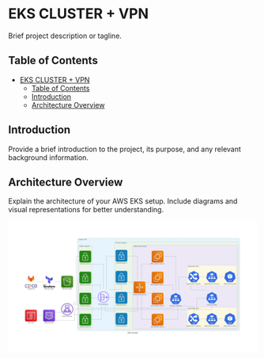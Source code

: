 # EKS CLUSTER + VPN

Brief project description or tagline.

## Table of Contents

- [EKS CLUSTER + VPN](#eks-cluster--vpn)
  - [Table of Contents](#table-of-contents)
  - [Introduction](#introduction)
  - [Architecture Overview](#architecture-overview)

## Introduction

Provide a brief introduction to the project, its purpose, and any relevant background information.

## Architecture Overview

Explain the architecture of your AWS EKS setup. Include diagrams and visual representations for better understanding.

![Architecture Diagram](image/eks-architecture.png)

